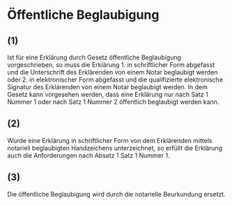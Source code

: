 # Öffentliche Beglaubigung



## (1)

 Ist für eine Erklärung durch Gesetz öffentliche Beglaubigung vorgeschrieben, so muss die Erklärung  1.
 in schriftlicher Form abgefasst und die Unterschrift des Erklärenden von einem Notar beglaubigt werden oder
 2.
 in elektronischer Form abgefasst und die qualifizierte elektronische Signatur des Erklärenden von einem Notar beglaubigt werden.
In dem Gesetz kann vorgesehen werden, dass eine Erklärung nur nach Satz 1 Nummer 1 oder nach Satz 1 Nummer 2 öffentlich beglaubigt werden kann.

## (2)

 Wurde eine Erklärung in schriftlicher Form von dem Erklärenden mittels notariell beglaubigten Handzeichens unterzeichnet, so erfüllt die Erklärung auch die Anforderungen nach Absatz 1 Satz 1 Nummer 1.

## (3)

 Die öffentliche Beglaubigung wird durch die notarielle Beurkundung ersetzt. 

